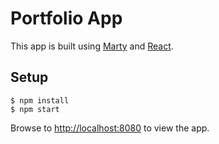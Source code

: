 # Portfolio App

This app is built using [Marty](http://martyjs.org) and [React](https://facebook.github.io/react/index.html).

## Setup

    $ npm install
    $ npm start

Browse to [http://localhost:8080](http://localhost:8080) to view the app.
